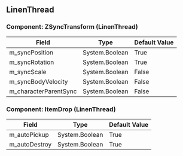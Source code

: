 ## LinenThread

### Component: ZSyncTransform (LinenThread)

|Field|Type|Default Value|
|-----|----|-------------|
|m_syncPosition|System.Boolean|True|
|m_syncRotation|System.Boolean|True|
|m_syncScale|System.Boolean|False|
|m_syncBodyVelocity|System.Boolean|False|
|m_characterParentSync|System.Boolean|False|

### Component: ItemDrop (LinenThread)

|Field|Type|Default Value|
|-----|----|-------------|
|m_autoPickup|System.Boolean|True|
|m_autoDestroy|System.Boolean|True|

